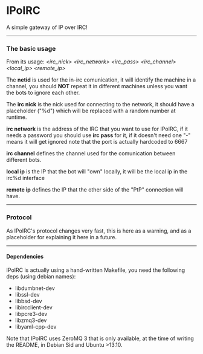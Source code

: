 IPoIRC
======

A simple gateway of IP over IRC!

---

### The basic usage

From its usage:
*<netid> <irc_nick> <irc_network> <irc_pass> <irc_channel> <local_ip> <remote_ip>*

The **netid** is used for the in-irc comunication, it will identify the machine in a channel, you should **NOT** repeat it in different machines unless you want the bots to ignore each other.

The **irc nick** is the nick used for connecting to the network, it should have a placeholder ("%d") which will be replaced with a random number at runtime.

**irc network** is the address of the IRC that you want to use for IPoIRC, if it needs a password you should use **irc pass** for it, if it doesn't need one "-" means it will get ignored
note that the port is actually hardcoded to 6667

**irc channel** defines the channel used for the comunication between different bots.

**local ip** is the IP that the bot will "own" locally, it will be the local ip in the irc%d interface

**remote ip** defines the IP that the other side of the "PtP" connection will have.

---

### Protocol

As IPoIRC's protocol changes very fast, this is here as a warning, and as a placeholder for explaining it here in a future.

---

#### Dependencies

IPoIRC is actually using a hand-written Makefile, you need the following deps (using debian names):

* libdumbnet-dev
* libssl-dev
* libbsd-dev
* libircclient-dev
* libpcre3-dev
* libzmq3-dev
* libyaml-cpp-dev

Note that IPoIRC uses ZeroMQ 3 that is only available, at the time of writing the README, in Debian Sid and Ubuntu >13.10.

